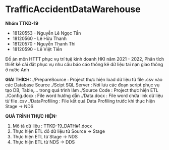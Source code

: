 # TrafficAccidentDataWarehouse
**Nhóm TTKD-19**
+ 18120553 - Nguyễn Lê Ngọc Tần
+ 18120560 - Lê Hữu Thanh
+ 18120570 - Nguyễn Thanh Thi 
+ 18120590 - Lê Việt Tiến

Đồ án môn HTTT phục vụ trí tuệ kinh doanh HKI năm 2021 - 2022, Phân tích thiết kế cài đặt phục vụ nhu cầu báo cáo thống kê dữ liệu tai nạn giao thông ở nước Anh

**GIẢI THÍCH:**
./PrepareSource : Project thực hiện load dữ liệu từ file .csv vào các Database Source
./Scipt SQL Server : Nơi lưu các đoạn script phục vụ tạo DB, Table,... trong quá trình làm
./Source Code : Project thực hiện ETL
./Config.docx : File word hướng dẫn
./Data.docx : File word chứa link dữ liệu từ file .csv
./DataProfiling : File kết quả Data Profiling trước khi thực hiện Stage -> NDS


**QUÁ TRÌNH THỰC HIỆN:**
1. Mô tả dữ liệu : TTKD-19_DATH#1.docx
2. Thực hiện ETL đổ dữ liệu từ Source -> Stage
3. Thực hiện ETL từ Stage -> NDS
4. Thực hiện ETL từ NDS -> DDS
